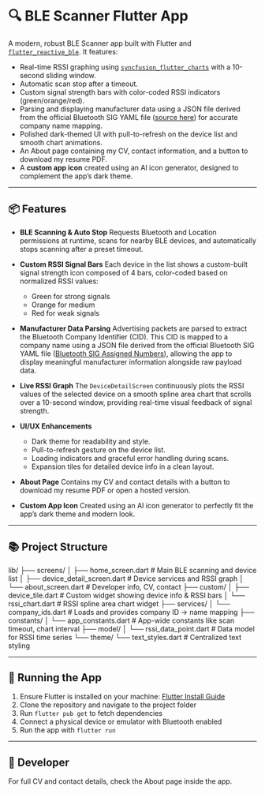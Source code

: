# 🔍 BLE Scanner Flutter App

A modern, robust BLE Scanner app built with Flutter and [`flutter_reactive_ble`](https://pub.dev/packages/flutter_reactive_ble). It features:

- Real-time RSSI graphing using [`syncfusion_flutter_charts`](https://pub.dev/packages/syncfusion_flutter_charts) with a 10-second sliding window.
- Automatic scan stop after a timeout.
- Custom signal strength bars with color-coded RSSI indicators (green/orange/red).
- Parsing and displaying manufacturer data using a JSON file derived from the official Bluetooth SIG YAML file ([source here](https://bitbucket.org/bluetooth-SIG/public/src/main/assigned_numbers/company_identifiers/company_identifiers.yaml)) for accurate company name mapping.
- Polished dark-themed UI with pull-to-refresh on the device list and smooth chart animations.
- An About page containing my CV, contact information, and a button to download my resume PDF.
- A **custom app icon** created using an AI icon generator, designed to complement the app’s dark theme.

---

## 📦 Features

- **BLE Scanning & Auto Stop**
  Requests Bluetooth and Location permissions at runtime, scans for nearby BLE devices, and automatically stops scanning after a preset timeout.

- **Custom RSSI Signal Bars**
  Each device in the list shows a custom-built signal strength icon composed of 4 bars, color-coded based on normalized RSSI values:
  - Green for strong signals
  - Orange for medium
  - Red for weak signals

- **Manufacturer Data Parsing**
  Advertising packets are parsed to extract the Bluetooth Company Identifier (CID). This CID is mapped to a company name using a JSON file derived from the official Bluetooth SIG YAML file ([Bluetooth SIG Assigned Numbers](https://bitbucket.org/bluetooth-SIG/public/src/main/assigned_numbers/company_identifiers/company_identifiers.yaml)), allowing the app to display meaningful manufacturer information alongside raw payload data.

- **Live RSSI Graph**
  The `DeviceDetailScreen` continuously plots the RSSI values of the selected device on a smooth spline area chart that scrolls over a 10-second window, providing real-time visual feedback of signal strength.

- **UI/UX Enhancements**
  - Dark theme for readability and style.
  - Pull-to-refresh gesture on the device list.
  - Loading indicators and graceful error handling during scans.
  - Expansion tiles for detailed device info in a clean layout.

- **About Page**
  Contains my CV and contact details with a button to download my resume PDF or open a hosted version.

- **Custom App Icon**
  Created using an AI icon generator to perfectly fit the app’s dark theme and modern look.

---

## 📚 Project Structure
lib/
├── screens/
│   ├── home_screen.dart       # Main BLE scanning and device list
│   ├── device_detail_screen.dart  # Device services and RSSI graph
│   └── about_screen.dart      # Developer info, CV, contact
├── custom/
│   ├── device_tile.dart       # Custom widget showing device info & RSSI bars
│   └── rssi_chart.dart        # RSSI spline area chart widget
├── services/
│   └── company_ids.dart       # Loads and provides company ID → name mapping
├── constants/
│   └── app_constants.dart     # App-wide constants like scan timeout, chart interval
├── model/
│   └── rssi_data_point.dart   # Data model for RSSI time series
└── theme/
    └── text_styles.dart       # Centralized text styling

---

## 🚀 Running the App

1. Ensure Flutter is installed on your machine: [Flutter Install Guide](https://docs.flutter.dev/get-started/install)
2. Clone the repository and navigate to the project folder
3. Run `flutter pub get` to fetch dependencies
4. Connect a physical device or emulator with Bluetooth enabled
5. Run the app with `flutter run`

---

## 👤 Developer

For full CV and contact details, check the About page inside the app.